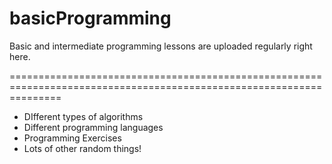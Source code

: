 # basicProgramming
Basic and intermediate programming lessons are uploaded regularly right here. 

=====================================================================================================================

- DIfferent types of algorithms
- Different programming languages
- Programming Exercises
- Lots of other random things!
